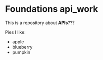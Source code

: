 # Foundations api_work

This is a repository about **APIs**??? 

 Pies I like:

- apple
- blueberry 
- pumpkin
